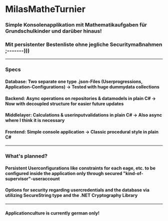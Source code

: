 # MilasMatheTurnier

### Simple Konsolenapplikation mit Mathematikaufgaben für Grundschulkinder und darüber hinaus!
### Mit persistenter Bestenliste ohne jegliche Securitymaßnahmen ;-------)))
---
### Specs
#### Database: Two separate one type .json-Files (Userprogressions, Application-Configurations) -> Tested with huge dummydata collections
#### Backend: Async operations on repositories & datamodels in plain C# -> Now with decoupled structure for easier future updates
#### Middlelayer: Calculations & userinputvalidations in plain C# -> Also async where I think it is necessary
#### Frontend: Simple console application -> Classic procedural style in plain C#
---
### What's planned?
#### Persistent Userconfigurations like constraints for each eage, etc. to be configured inside the application only through secured "kind-of-supervisor"-useraccount
#### Options for security regarding usercredentials and the database via utilizing SecureString type and the .NET Cryptography Library
---
#### Applicationculture is currently german only!
